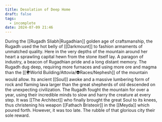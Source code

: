 ```yaml
---
title: Desolation of Deep Home
draft: false
tags:
  - incomplete
date: 2024-07-09 21:46
---
```

During the [[Rugadh Sliabh|Rugadhian]] golden age of craftsmanship, the Rugadh used the hot belly of [[Darkmount]] to fashion armaments of unmatched quality. Here in the very depths of the mountain around her heart a sprawling capital hewn from the stone itself lay. A paragon of industry, a beacon of Rugadhian pride and a long distant memory. The Rugadh dug deep, requiring more furnaces and using more ore and magma than the [[🌍World Building/Attovia/👽Races/Nephesh]] of the mountain would allow. Its ancient [[Soul]] awoke and a massive lumbering form of rock and flaming lava larger than the great shepherds of old descended on the unexpecting civilization. The Rugadh fought the mountain for over a year, using their incredible minds to slow and harry the creature at every step. It was [[The Architect]] who finally brought the great Soul to its knees, thus christening his weapon [[Fathach Bristeoir]] in the [[Meyda]] which poured forth. However, it was too late. The rubble of that glorious city their sole reward.